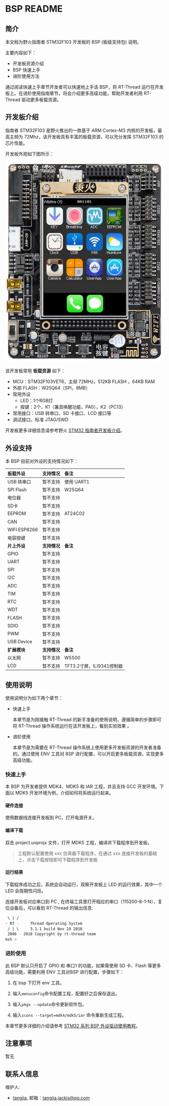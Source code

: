 # BSP README

## 简介

本文档为野火指南者 STM32F103 开发板的 BSP (板级支持包) 说明。

主要内容如下：

- 开发板资源介绍
- BSP 快速上手
- 进阶使用方法

通过阅读快速上手章节开发者可以快速地上手该 BSP，将 RT-Thread 运行在开发板上。在进阶使用指南章节，将会介绍更多高级功能，帮助开发者利用 RT-Thread 驱动更多板载资源。

## 开发板介绍

指南者 STM32F103 是野火推出的一款基于 ARM Cortex-M3 内核的开发板，最高主频为 72Mhz，该开发板具有丰富的板载资源，可以充分发挥 STM32F103 的芯片性能。

开发板外观如下图所示：

![](figures/board.png)

该开发板常用 **板载资源** 如下：

- MCU：STM32F103VET6，主频 72MHz，512KB FLASH ，64KB RAM
- 外部 FLASH：W25Q64（SPI，8MB）
- 常用外设
  - LED：1个RGB灯
  - 按键：2个，K1（兼具唤醒功能，PA0），K2（PC13）
- 常用接口：USB 转串口、SD 卡接口、LCD 接口等
- 调试接口，标准 JTAG/SWD

开发板更多详细信息请参考野火 [STM32 指南者开发板介绍](http://doc.embedfire.com/products/link/zh/latest/stm32/ebf_stm32f103_zhinanzhe.html)。

## 外设支持

本 BSP 目前对外设的支持情况如下：

| **板载外设**      | **支持情况** | **备注**                              |
| :----------------- | :----------: | :------------------------------------- |
| USB 转串口        |     暂不支持     | 使用 UART1 |
| SPI Flash         |     暂不支持     | W25Q64 |
| 电位器 | 暂不支持 |  |
| SD卡              |   暂不支持   |                                       |
| EEPROM | 暂不支持 | AT24C02 |
| CAN               |   暂不支持   |                                       |
| WIFI ESP8266 | 暂不支持 | |
| 电容按键 | 暂不支持 | |
| **片上外设**      | **支持情况** | **备注**                              |
| GPIO              |     暂不支持     |  |
| UART              |     暂不支持     |                            |
| SPI               |     暂不支持     |                              |
| I2C               |     暂不支持     |                       |
| ADC | 暂不支持 |  |
| TIM | 暂不支持 |  |
| RTC | 暂不支持 |  |
| WDT | 暂不支持 |  |
| FLASH | 暂不支持 |  |
| SDIO              |   暂不支持   |                               |
| PWM               |   暂不支持   |                           |
| USB Device        |   暂不支持   |                               |
| **扩展模块**      | **支持情况** | **备注**                              |
|     以太网   |   暂不支持   | W5500 |
| LCD | 暂不支持 | TFT3.2寸屏，ILI9341控制器 |

## 使用说明

使用说明分为如下两个章节：

- 快速上手

    本章节是为刚接触 RT-Thread 的新手准备的使用说明，遵循简单的步骤即可将 RT-Thread 操作系统运行在该开发板上，看到实验效果 。

- 进阶使用

    本章节是为需要在 RT-Thread 操作系统上使用更多开发板资源的开发者准备的。通过使用 ENV 工具对 BSP 进行配置，可以开启更多板载资源，实现更多高级功能。


### 快速上手

本 BSP 为开发者提供 MDK4、MDK5 和 IAR 工程，并且支持 GCC 开发环境。下面以 MDK5 开发环境为例，介绍如何将系统运行起来。

#### 硬件连接

使用数据线连接开发板到 PC，打开电源开关。

#### 编译下载

双击 project.uvprojx 文件，打开 MDK5 工程，编译并下载程序到开发板。

> 工程默认配置使用 xxx 仿真器下载程序，在通过 xxx 连接开发板的基础上，点击下载按钮即可下载程序到开发板

#### 运行结果

下载程序成功之后，系统会自动运行，观察开发板上 LED 的运行效果，其中一个 LED 会周期性闪烁。

连接开发板对应串口到 PC , 在终端工具里打开相应的串口（115200-8-1-N），复位设备后，可以看到 RT-Thread 的输出信息:

```bash
 \ | /
- RT -     Thread Operating System
 / | \     3.1.1 build Nov 19 2018
 2006 - 2018 Copyright by rt-thread team
msh >
```
### 进阶使用

此 BSP 默认只开启了 GPIO 和 串口1 的功能，如果需使用 SD 卡、Flash 等更多高级功能，需要利用 ENV 工具对BSP 进行配置，步骤如下：

1. 在 bsp 下打开 env 工具。

2. 输入`menuconfig`命令配置工程，配置好之后保存退出。

3. 输入`pkgs --update`命令更新软件包。

4. 输入`scons --target=mdk4/mdk5/iar` 命令重新生成工程。

本章节更多详细的介绍请参考 [STM32 系列 BSP 外设驱动使用教程](../docs/STM32系列BSP外设驱动使用教程.md)。

## 注意事项

暂无

## 联系人信息

维护人:

-  [tangjia](https://github.com/Jackistang), 邮箱：<tangjia.jackis@qq.com>